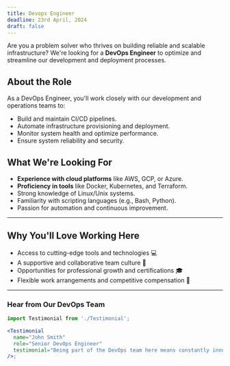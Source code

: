 ```yaml
---
title: Devops Engineer
deadline: 23rd April, 2024
draft: false
---
```


Are you a problem solver who thrives on building reliable and scalable infrastructure? We're looking for a **DevOps Engineer** to optimize and streamline our development and deployment processes.

## About the Role

As a DevOps Engineer, you'll work closely with our development and operations teams to:

- Build and maintain CI/CD pipelines.
- Automate infrastructure provisioning and deployment.
- Monitor system health and optimize performance.
- Ensure system reliability and security.

## What We're Looking For

- **Experience with cloud platforms** like AWS, GCP, or Azure.
- **Proficiency in tools** like Docker, Kubernetes, and Terraform.
- Strong knowledge of Linux/Unix systems.
- Familiarity with scripting languages (e.g., Bash, Python).
- Passion for automation and continuous improvement.

---

## Why You'll Love Working Here

- Access to cutting-edge tools and technologies 💻
- A supportive and collaborative team culture 🤝
- Opportunities for professional growth and certifications 🎓
- Flexible work arrangements and competitive compensation 💼

---

### Hear from Our DevOps Team

```jsx
import Testimonial from './Testimonial';

<Testimonial
  name="John Smith"
  role="Senior DevOps Engineer"
  testimonial="Being part of the DevOps team here means constantly innovating and improving processes. It’s rewarding to see your work make a real impact!"
/>;
```
